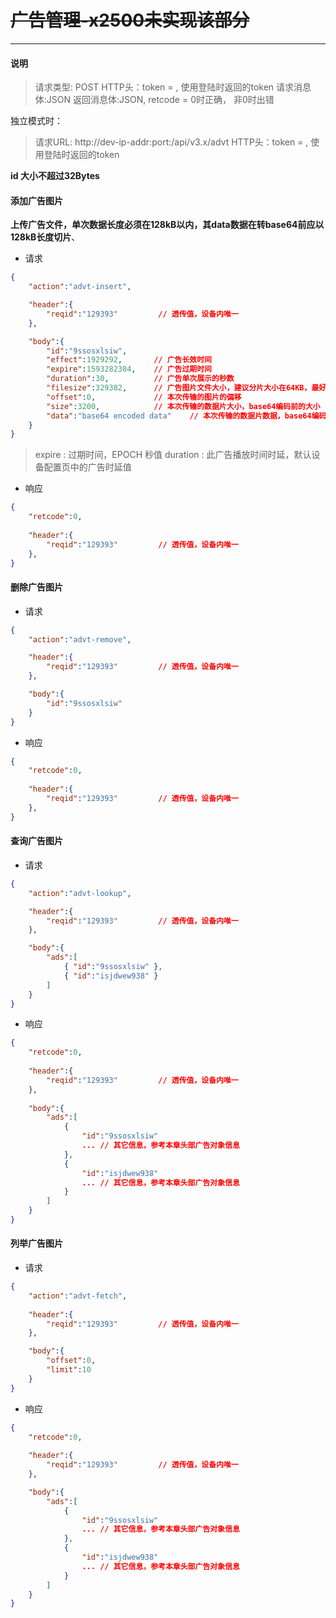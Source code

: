 # ~~广告管理-x2500未实现该部分~~
----------

#### 说明

>请求类型: POST
>HTTP头：token = , 使用登陆时返回的token
>请求消息体:JSON
>返回消息体:JSON, retcode = 0时正确， 非0时出错

独立模式时：
>请求URL: http://dev-ip-addr:port:/api/v3.x/advt
>HTTP头：token = , 使用登陆时返回的token

**id 大小不超过32Bytes**

#### 添加广告图片

**上传广告文件，单次数据长度必须在128kB以内，其data数据在转base64前应以128kB长度切片**、

- 请求

```json
{
    "action":"advt-insert",

    "header":{
        "reqid":"129393"         // 透传值，设备内唯一
    },

    "body":{
        "id":"9ssosxlsiw",
        "effect":1929292,       // 广告长效时间
        "expire":1593282304,    // 广告过期时间
        "duration":30,          // 广告单次展示的秒数
        "filesize":329382,      // 广告图片文件大小，建议分片大小在64KB，最好不超过128KB
        "offset":0,             // 本次传输的图片的偏移
        "size":3200,            // 本次传输的数据片大小，base64编码前的大小
        "data":"base64 encoded data"    // 本次传输的数据片数据，base64编码
    }
}
```

>expire : 过期时间，EPOCH 秒值
>duration : 此广告播放时间时延，默认设备配置页中的广告时延值

- 响应

```json
{
    "retcode":0,
    
    "header":{
        "reqid":"129393"         // 透传值，设备内唯一
    },
}
```

#### 删除广告图片

- 请求

```json
{
    "action":"advt-remove",

    "header":{
        "reqid":"129393"         // 透传值，设备内唯一
    },

    "body":{
        "id":"9ssosxlsiw"
    }
}
```

- 响应

```json
{
    "retcode":0,
    
    "header":{
        "reqid":"129393"         // 透传值，设备内唯一
    },
}
```

#### 查询广告图片

- 请求

```json
{
    "action":"advt-lookup",

    "header":{
        "reqid":"129393"         // 透传值，设备内唯一
    },

    "body":{
        "ads":[
            { "id":"9ssosxlsiw" },
            { "id":"isjdwew938" }
        ]
    }
}
```

- 响应

```json
{
    "retcode":0,
    
    "header":{
        "reqid":"129393"         // 透传值，设备内唯一
    },
    
    "body":{
        "ads":[
            {
                "id":"9ssosxlsiw"
                ... // 其它信息，参考本章头部广告对象信息
            },
            {
                "id":"isjdwew938"
                ... // 其它信息，参考本章头部广告对象信息
            }
        ]
    }
}
```

#### 列举广告图片

- 请求

```json
{
    "action":"advt-fetch",
    
    "header":{
        "reqid":"129393"         // 透传值，设备内唯一
    },

    "body":{
        "offset":0,
        "limit":10
    }
}
```

- 响应

```json
{
    "retcode":0,
    
    "header":{
        "reqid":"129393"         // 透传值，设备内唯一
    },

    "body":{
        "ads":[
            {
                "id":"9ssosxlsiw"
                ... // 其它信息，参考本章头部广告对象信息
            },
            {
                "id":"isjdwew938"
                ... // 其它信息，参考本章头部广告对象信息
            }
        ]
    }
}
```
